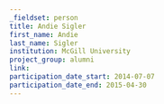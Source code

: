 ```yaml
---
_fieldset: person
title: Andie Sigler
first_name: Andie
last_name: Sigler
institution: McGill University
project_group: alumni
link:
participation_date_start: 2014-07-07
participation_date_end: 2015-04-30
---
```

